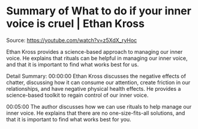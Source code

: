 # Summary of What to do if your inner voice is cruel | Ethan Kross

Source: https://youtube.com/watch?v=z5XdX_ryHoc

Ethan Kross provides a science-based approach to managing our inner voice. He explains that rituals can be helpful in managing our inner voice, and that it is important to find what works best for us.

Detail Summary: 
00:00:00
Ethan Kross discusses the negative effects of chatter, discussing how it can consume our attention, create friction in our relationships, and have negative physical health effects. He provides a science-based toolkit to regain control of our inner voice.

00:05:00
The author discusses how we can use rituals to help manage our inner voice. He explains that there are no one-size-fits-all solutions, and that it is important to find what works best for you.

